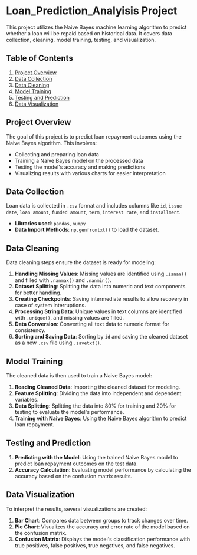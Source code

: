 # Loan_Prediction_Analyisis Project

This project utilizes the Naive Bayes machine learning algorithm to predict whether a loan will be repaid based on historical data. It covers data collection, cleaning, model training, testing, and visualization.

## Table of Contents
1. [Project Overview](#project-overview)
2. [Data Collection](#data-collection)
3. [Data Cleaning](#data-cleaning)
4. [Model Training](#model-training)
5. [Testing and Prediction](#testing-and-prediction)
6. [Data Visualization](#data-visualization)

## Project Overview
The goal of this project is to predict loan repayment outcomes using the Naive Bayes algorithm. This involves:
- Collecting and preparing loan data
- Training a Naive Bayes model on the processed data
- Testing the model's accuracy and making predictions
- Visualizing results with various charts for easier interpretation

## Data Collection
Loan data is collected in `.csv` format and includes columns like `id`, `issue date`, `loan amount`, `funded amount`, `term`, `interest rate`, and `installment`. 

- **Libraries used**: `pandas`, `numpy`
- **Data Import Methods**: `np.genfromtxt()` to load the dataset.

## Data Cleaning
Data cleaning steps ensure the dataset is ready for modeling:
1. **Handling Missing Values**: Missing values are identified using `.isnan()` and filled with `.nanmax()` and `.nanmin()`.
2. **Dataset Splitting**: Splitting the data into numeric and text components for better handling.
3. **Creating Checkpoints**: Saving intermediate results to allow recovery in case of system interruptions.
4. **Processing String Data**: Unique values in text columns are identified with `.unique()`, and missing values are filled.
5. **Data Conversion**: Converting all text data to numeric format for consistency.
6. **Sorting and Saving Data**: Sorting by `id` and saving the cleaned dataset as a new `.csv` file using `.savetxt()`.

## Model Training
The cleaned data is then used to train a Naive Bayes model:
1. **Reading Cleaned Data**: Importing the cleaned dataset for modeling.
2. **Feature Splitting**: Dividing the data into independent and dependent variables.
3. **Data Splitting**: Splitting the data into 80% for training and 20% for testing to evaluate the model's performance.
4. **Training with Naive Bayes**: Using the Naive Bayes algorithm to predict loan repayment.

## Testing and Prediction
1. **Predicting with the Model**: Using the trained Naive Bayes model to predict loan repayment outcomes on the test data.
2. **Accuracy Calculation**: Evaluating model performance by calculating the accuracy based on the confusion matrix results.

## Data Visualization
To interpret the results, several visualizations are created:
1. **Bar Chart**: Compares data between groups to track changes over time.
2. **Pie Chart**: Visualizes the accuracy and error rate of the model based on the confusion matrix.
3. **Confusion Matrix**: Displays the model's classification performance with true positives, false positives, true negatives, and false negatives.

